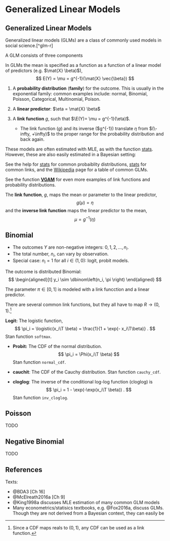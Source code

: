 
# Generalized Linear Models


## Generalized Linear Models 

Generalized linear models (GLMs) are a class of commonly used models in  social science.[^glm-r]

A GLM consists of three components

In GLMs the mean is specified as a function as a function of a linear model of predictors (e.g. $\mat{X} \beta)$),
$$
E(Y) = \mu = g^{-1}(\mat{X} \vec{\beta})
$$

1. A **probability distribution** (**family**) for the outcome. This is usually in the exponential family: common examples include: normal, Binomial, Poisson, Categorical, Multinomial, Poison.
2. A **linear predictor**: $\eta = \mat{X} \beta$
3. A **link function** $g$, such that $\E(Y)= \mu = g^{-1}(\eta)$. 

    - The link function ($g$) and its inverse ($g^{-1}) translate $\eta$ from $(\-infty, +\infty)$ to the proper range for the probability distribution and back again.

These models are often estimated with MLE, as with the function [stats](https://www.rdocumentation.org/packages/stats/topics/glm). 
However, these are also easily estimated in a Bayesian setting:

See the help for [stats](https://www.rdocumentation.org/packages/stats/topics/family) for common probaiblity distributions, [stats](https://www.rdocumentation.org/packages/stats/topics/make.link) for common links,  and the [Wikipedia](https://en.wikipedia.org/wiki/Generalized_linear_model) page for a table of common GLMs.

See the function **[VGAM](https://cran.r-project.org/package=VGAM)** for even more examples of link functions and probability distributions.


The **link function**, $g$, maps the mean or parameter to the linear predictor,
$$
g(\mu) = \eta
$$
and the **inverse link function** maps the linear predictor to the mean,
$$
\mu = g^{-1}(\eta)
$$

## Binomial

- The outcomes $Y$ are non-negative integers: $0, 1, 2, \dots, n_i$.
- The total number, $n_i$, can vary by observation.
- Special case: $n_i = 1$ for all $i \in (1, 0)$: logit, probit models.

The outcome is distributed Binomial:
$$
\begin{aligned}[t]
y_i \sim \dbinom\left(n_i, \pi \right)
\end{aligned}
$$

The parameter $\pi \in [0, 1]$ is modeled with a link funcction and a linear predictor.

There are several common link functions, but they all have to map $R \to (0, 1)$.[^binomialcdf]


**Logit:** The logistic function,
    $$
    \pi_i = \logistic(x_i\T \beta) = \frac{1}{1 + \exp(- x_i\T\beta)} .
    $$
    Stan function `softmax`.
- **Probit:** The CDF of the normal distribution.
    $$
    \pi_i = \Phi(x_i\T \beta)
    $$
    Stan function `normal_cdf`.

- **cauchit**: The CDF of the Cauchy distribution. Stan function `cauchy_cdf`.
- **cloglog**: The inverse of the conditional log-log function (cloglog) is
    $$
    \pi_i = 1 - \exp(-\exp(x_i\T \beta)) .
    $$
    Stan function `inv_cloglog`.

[^binomialcdf]: Since a CDF maps reals to $(0, 1)$, any CDF can be used as a link function.

## Poisson

TODO

## Negative Binomial

TODO

## References

Texts:

- @BDA3 [Ch 16]
- @McElreath2016a [Ch 9]
- @King1998a discusses MLE estimation of many common GLM models
- Many econometrics/statisics textbooks, e.g. @Fox2016a, discuss GLMs. Though
    they are not derived from a Bayesian context, they can easily be

